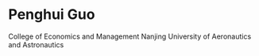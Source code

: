 # Penghui Guo
College of Economics and Management
Nanjing University of Aeronautics and Astronautics
